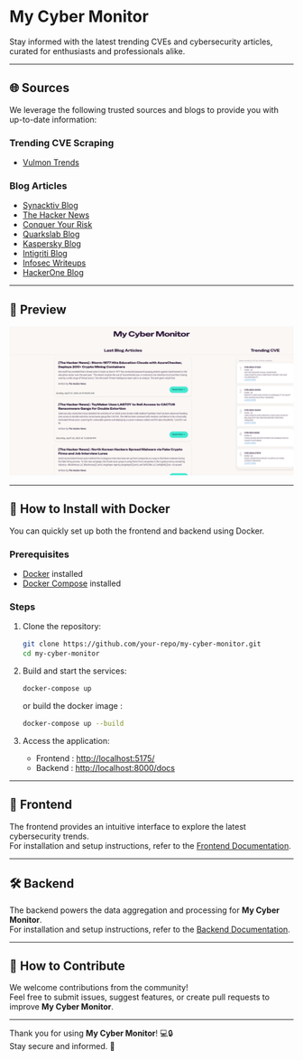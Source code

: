 # My Cyber Monitor

Stay informed with the latest trending CVEs and cybersecurity articles, curated for enthusiasts and professionals alike.

---

## 🌐 Sources

We leverage the following trusted sources and blogs to provide you with up-to-date information:

### Trending CVE Scraping

- [Vulmon Trends](https://vulmon.com/trends)

### Blog Articles

- [Synacktiv Blog](https://www.synacktiv.com/)
- [The Hacker News](https://thehackernews.com/)
- [Conquer Your Risk](https://www.conquer-your-risk.com)
- [Quarkslab Blog](https://blog.quarkslab.com)
- [Kaspersky Blog](https://www.kaspersky.com/blog/feed/)
- [Intigriti Blog](https://www.intigriti.com/blog/feed)
- [Infosec Writeups](https://infosecwriteups.com/feed)
- [HackerOne Blog](https://www.hackerone.com/taxonomy/term/291/feed)

---

## 🎨 Preview

![Frontend Screenshot](./Front/doc/screen.png)

---

## 🐳 How to Install with Docker

You can quickly set up both the frontend and backend using Docker.

### Prerequisites

- [Docker](https://docs.docker.com/get-docker/) installed
- [Docker Compose](https://docs.docker.com/compose/) installed

### Steps

1. Clone the repository:

   ```bash
   git clone https://github.com/your-repo/my-cyber-monitor.git
   cd my-cyber-monitor
   ```

2. Build and start the services:

    ```bash
    docker-compose up
    ```

    or build the docker image :

    ```bash
    docker-compose up --build
    ```

3. Access the application:
    - Frontend : [http://localhost:5175/](http://localhost:5175/)
    - Backend : [http://localhost:8000/docs](http://localhost:8000/docs)

---

## 🎨 Frontend

The frontend provides an intuitive interface to explore the latest cybersecurity trends.  
For installation and setup instructions, refer to the [Frontend Documentation](Front/README.md).

---

## 🛠️ Backend

The backend powers the data aggregation and processing for **My Cyber Monitor**.  
For installation and setup instructions, refer to the [Backend Documentation](backend/README.md).

---

## 📖 How to Contribute

We welcome contributions from the community!  
Feel free to submit issues, suggest features, or create pull requests to improve **My Cyber Monitor**.

---

Thank you for using **My Cyber Monitor**! 💻🔒  
Stay secure and informed. 🚀
